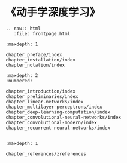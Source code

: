 《动手学深度学习》
========================

```eval_rst
.. raw:: html
   :file: frontpage.html
```


```toc
:maxdepth: 1

chapter_preface/index
chapter_installation/index
chapter_notation/index
```


```toc
:maxdepth: 2
:numbered:

chapter_introduction/index
chapter_preliminaries/index
chapter_linear-networks/index
chapter_multilayer-perceptrons/index
chapter_deep-learning-computation/index
chapter_convolutional-neural-networks/index
chapter_convolutional-modern/index
chapter_recurrent-neural-networks/index


```


```toc
:maxdepth: 1

chapter_references/zreferences
```

